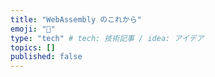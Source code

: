 ```yaml
---
title: "WebAssembly のこれから"
emoji: "🦀"
type: "tech" # tech: 技術記事 / idea: アイデア
topics: []
published: false
---
```

